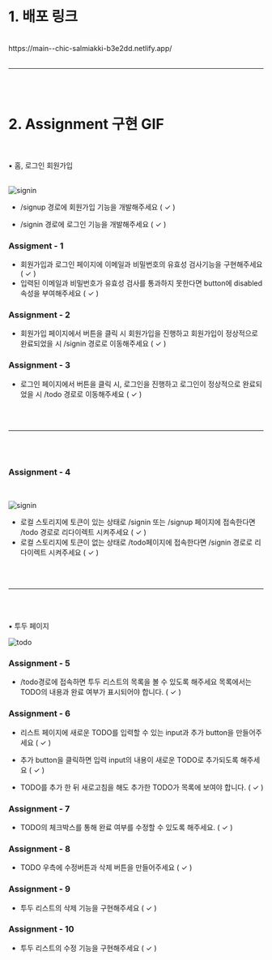 # 1. 배포 링크

<br>
https://main--chic-salmiakki-b3e2dd.netlify.app/
<br>
<br>

---

<br>
<br>

# 2. Assignment 구현 GIF

<br>
<br>
▪️ 홈, 로그인 회원가입
<br>
<br>

![signin](https://user-images.githubusercontent.com/72500346/230779012-df2b1a10-7484-46de-8f81-50741e747237.gif)

- /signup 경로에 회원가입 기능을 개발해주세요 ( ✓ )

- /signin 경로에 로그인 기능을 개발해주세요 ( ✓ )

### Assigment - 1

- 회원가입과 로그인 페이지에 이메일과 비밀번호의 유효성 검사기능을 구현해주세요 ( ✓ )
- 입력된 이메일과 비밀번호가 유효성 검사를 통과하지 못한다면 button에 disabled 속성을 부여해주세요 ( ✓ )

### Assignment - 2

- 회원가입 페이지에서 버튼을 클릭 시 회원가입을 진행하고 회원가입이 정상적으로 완료되었을 시 /signin 경로로 이동해주세요 ( ✓ )

### Assignment - 3

- 로그인 페이지에서 버튼을 클릭 시, 로그인을 진행하고 로그인이 정상적으로 완료되었을 시 /todo 경로로 이동해주세요 ( ✓ )

 <br>
 <br>

---

<br>
<br>

### Assignment - 4

<br>

![signin](https://user-images.githubusercontent.com/72500346/230779012-df2b1a10-7484-46de-8f81-50741e747237.gif)

- 로컬 스토리지에 토큰이 있는 상태로 /signin 또는 /signup 페이지에 접속한다면 /todo 경로로 리다이렉트 시켜주세요 ( ✓ )
- 로컬 스토리지에 토큰이 없는 상태로 /todo페이지에 접속한다면 /signin 경로로 리다이렉트 시켜주세요 ( ✓ )

<br>
<br>

---

<br>
<br>

▪️ 투두 페이지

![todo](https://user-images.githubusercontent.com/72500346/230778989-4062054f-9bcb-4ed5-8b0a-a7b8baec3981.gif)

### Assignment - 5

- /todo경로에 접속하면 투두 리스트의 목록을 볼 수 있도록 해주세요
  목록에서는 TODO의 내용과 완료 여부가 표시되어야 합니다. ( ✓ )

### Assignment - 6

- 리스트 페이지에 새로운 TODO를 입력할 수 있는 input과 추가 button을 만들어주세요 ( ✓ )

- 추가 button을 클릭하면 입력 input의 내용이 새로운 TODO로 추가되도록 해주세요 ( ✓ )

- TODO를 추가 한 뒤 새로고침을 해도 추가한 TODO가 목록에 보여야 합니다. ( ✓ )

### Assignment - 7

- TODO의 체크박스를 통해 완료 여부를 수정할 수 있도록 해주세요. ( ✓ )

### Assignment - 8

- TODO 우측에 수정버튼과 삭제 버튼을 만들어주세요 ( ✓ )

### Assignment - 9

- 투두 리스트의 삭제 기능을 구현해주세요 ( ✓ )

### Assignment - 10

- 투두 리스트의 수정 기능을 구현해주세요 ( ✓ )
